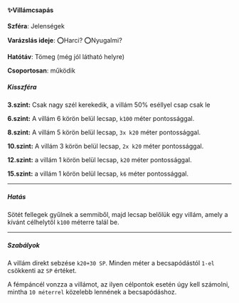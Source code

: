 #### ✨Villámcsapás

**Szféra**: Jelenségek

**Varázslás ideje**: ⭕Harci? ⭕Nyugalmi?

**Hatótáv**: Tömeg (még jól látható helyre)

**Csoportosan**: működik

##### Kisszféra

**3.szint:** Csak nagy szél kerekedik, a villám 50% eséllyel csap csak le

**6.szint:** A villám 6 körön belül lecsap, `k100` méter pontossággal.

**8.szint:** A villám 5 körön belül lecsap, `3x k20` méter pontossággal.

**10.szint:** A villám 3 körön belül lecsap, `2x k20` méter pontossággal.

**12.szint:** a villám 1 körön belül lecsap, `k20` méter pontossággal.

**15.szint:** a villám 1 körön belül lecsap, `k6` méter pontossággal.


---
##### Hatás

Sötét fellegek gyűlnek a semmiből, majd lecsap belőlük egy villám, amely a kívánt célhelytől `k100` méterre talál be. 

---
##### Szabályok

A villám direkt sebzése `k20+30 SP`. Minden méter a becsapódástól `1-el` csökkenti az `SP` értéket.

A fémpáncél vonzza a villámot, az ilyen célpontok esetén úgy kell számolni, mintha `10 méterrel` közelebb lennének a becsapódáshoz.
